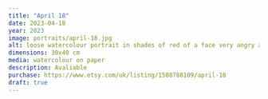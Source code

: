 ```yaml
---
title: "April 18"
date: 2023-04-18
year: 2023
image: portraits/april-18.jpg
alt: loose watercolour portrait in shades of red of a face very angry and screaming, with strong lighting coming from the left
dimensions: 30x40 cm
media: watercolour on paper
description: Avaliable
purchase: https://www.etsy.com/uk/listing/1508788109/april-18
draft: true
---
```


